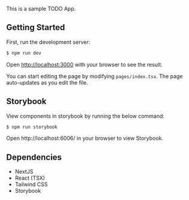 This is a sample TODO App.

## Getting Started

First, run the development server:

```bash
$ npm run dev
```

Open [http://localhost:3000](http://localhost:3000) with your browser to see the result.

You can start editing the page by modifying `pages/index.tsx`. The page auto-updates as you edit the file.

## Storybook

View components in storybook by running the below command:

```bash
$ npm run storybook
```

Open http://localhost:6006/ in your browser to view Storybook.

## Dependencies

- NextJS
- React (TSX)
- Tailwind CSS
- Storybook
